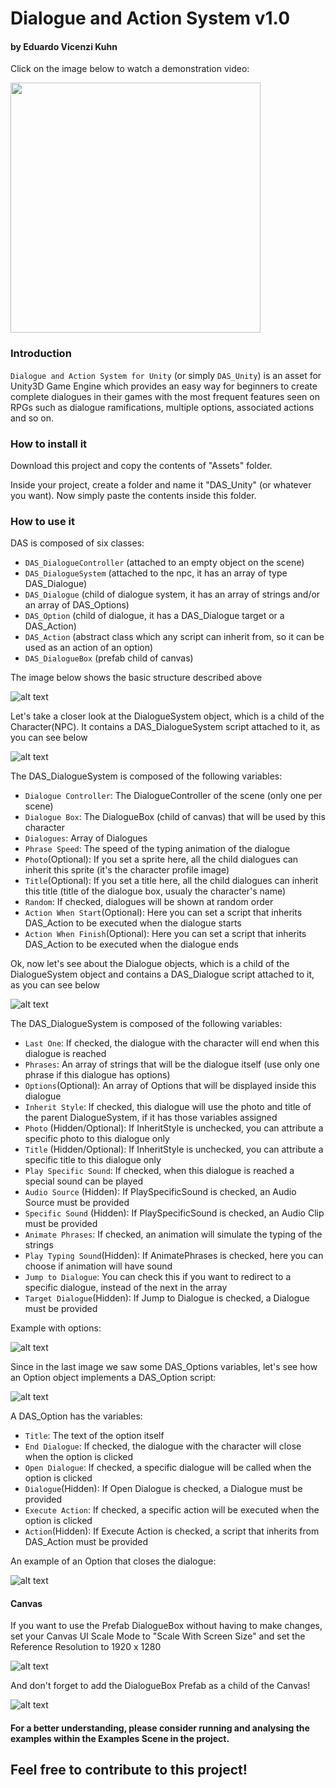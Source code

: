 # Dialogue and Action System v1.0
#### by Eduardo Vicenzi Kuhn

Click on the image below to watch a demonstration video:

<a href="https://www.youtube.com/watch?v=ZeKorNSKFrM"><img src="https://raw.githubusercontent.com/eduardovk/DAS_Unity/master/git_images/DAS_Print.PNG" width="400"/></a>

### Introduction
`Dialogue and Action System for Unity` (or simply `DAS_Unity`) is an asset for Unity3D Game Engine which provides an easy way for beginners to create complete dialogues in their games with the most frequent features seen on RPGs such as dialogue ramifications, multiple options, associated actions and so on.

### How to install it
Download this project and copy the contents of "Assets" folder.

Inside your project, create a folder and name it "DAS_Unity" (or whatever you want). Now simply paste the contents inside this folder.

### How to use it
DAS is composed of six classes:
- `DAS_DialogueController` (attached to an empty object on the scene)
- `DAS_DialogueSystem` (attached to the npc, it has an array of type DAS_Dialogue)
- `DAS_Dialogue` (child of dialogue system, it has an array of strings and/or an array of DAS_Options)
- `DAS_Option` (child of dialogue, it has a DAS_Dialogue target or a DAS_Action)
- `DAS_Action` (abstract class which any script can inherit from, so it can be used as an action of an option)
- `DAS_DialogueBox` (prefab child of canvas)

The image below shows the basic structure described above

![alt text](https://raw.githubusercontent.com/eduardovk/DAS_Unity/master/git_images/Basic_Structure.png)

Let's take a closer look at the DialogueSystem object, which is a child of the Character(NPC). It contains a DAS_DialogueSystem script attached to it, as you can see below

![alt text](https://raw.githubusercontent.com/eduardovk/DAS_Unity/master/git_images/DialogueSystem.png)

The DAS_DialogueSystem is composed of the following variables:
- `Dialogue Controller`: The DialogueController of the scene (only one per scene)
- `Dialogue Box`: The DialogueBox (child of canvas) that will be used by this character
- `Dialogues`: Array of Dialogues
- `Phrase Speed`: The speed of the typing animation of the dialogue
- `Photo`(Optional): If you set a sprite here, all the child dialogues can inherit this sprite (it's the character profile image)
- `Title`(Optional): If you set a title here, all the child dialogues can inherit this title (title of the dialogue box, usualy the character's name)
- `Random`: If checked, dialogues will be shown at random order
- `Action When Start`(Optional): Here you can set a script that inherits DAS_Action to be executed when the dialogue starts
- `Action When Finish`(Optional): Here you can set a script that inherits DAS_Action to be executed when the dialogue ends

Ok, now let's see about the Dialogue objects, which is a child of the DialogueSystem object and contains a DAS_Dialogue script attached to it, as you can see below

![alt text](https://raw.githubusercontent.com/eduardovk/DAS_Unity/master/git_images/Dialogue.png)

The DAS_DialogueSystem is composed of the following variables:
- `Last One`: If checked, the dialogue with the character will end when this dialogue is reached
- `Phrases`: An array of strings that will be the dialogue itself (use only one phrase if this dialogue has options)
- `Options`(Optional): An array of Options that will be displayed inside this dialogue
- `Inherit Style`: If checked, this dialogue will use the photo and title of the parent DialogueSystem, if it has those variables assigned
- `Photo` (Hidden/Optional): If InheritStyle is unchecked, you can attribute a specific photo to this dialogue only
- `Title` (Hidden/Optional): If InheritStyle is unchecked, you can attribute a specific title to this dialogue only
- `Play Specific Sound`: If checked, when this dialogue is reached a special sound can be played
- `Audio Source` (Hidden): If PlaySpecificSound is checked, an Audio Source must be provided
- `Specific Sound` (Hidden): If PlaySpecificSound is checked, an Audio Clip must be provided
- `Animate Phrases`: If checked, an animation will simulate the typing of the strings
- `Play Typing Sound`(Hidden): If AnimatePhrases is checked, here you can choose if animation will have sound
- `Jump to Dialogue`: You can check this if you want to redirect to a specific dialogue, instead of the next in the array
- `Target Dialogue`(Hidden): If Jump to Dialogue is checked, a Dialogue must be provided

Example with options:

![alt text](https://raw.githubusercontent.com/eduardovk/DAS_Unity/master/git_images/DialogueWithOptions.png)

Since in the last image we saw some DAS_Options variables, let's see how an Option object implements a DAS_Option script:

![alt text](https://raw.githubusercontent.com/eduardovk/DAS_Unity/master/git_images/OptionAction.png)

A DAS_Option has the variables:
- `Title`: The text of the option itself
- `End Dialogue`: If checked, the dialogue with the character will close when the option is clicked
- `Open Dialogue`: If checked, a specific dialogue will be called when the option is clicked
- `Dialogue`(Hidden): If Open Dialogue is checked, a Dialogue must be provided
- `Execute Action`: If checked, a specific action will be executed when the option is clicked
- `Action`(Hidden): If Execute Action is checked, a script that inherits from DAS_Action must be provided 

An example of an Option that closes the dialogue:

![alt text](https://raw.githubusercontent.com/eduardovk/DAS_Unity/master/git_images/Option.png)

#### Canvas

If you want to use the Prefab DialogueBox without having to make changes, set your Canvas UI Scale Mode to "Scale With Screen Size" and set the Reference Resolution to 1920 x 1280

![alt text](https://raw.githubusercontent.com/eduardovk/DAS_Unity/master/git_images/Canvas.PNG)

And don't forget to add the DialogueBox Prefab as a child of the Canvas!

![alt text](https://raw.githubusercontent.com/eduardovk/DAS_Unity/master/git_images/DialogBox.PNG)


#### For a better understanding, please consider running and analysing the examples within the Examples Scene in the project.

## Feel free to contribute to this project!
